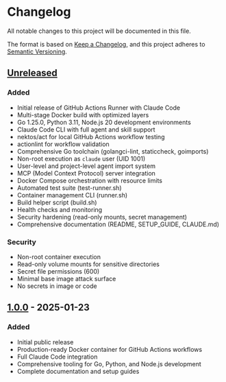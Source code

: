# Changelog

All notable changes to this project will be documented in this file.

The format is based on [Keep a Changelog](https://keepachangelog.com/en/1.0.0/),
and this project adheres to [Semantic Versioning](https://semver.org/spec/v2.0.0.html).

## [Unreleased]

### Added
- Initial release of GitHub Actions Runner with Claude Code
- Multi-stage Docker build with optimized layers
- Go 1.25.0, Python 3.11, Node.js 20 development environments
- Claude Code CLI with full agent and skill support
- nektos/act for local GitHub Actions workflow testing
- actionlint for workflow validation
- Comprehensive Go toolchain (golangci-lint, staticcheck, goimports)
- Non-root execution as `claude` user (UID 1001)
- User-level and project-level agent import system
- MCP (Model Context Protocol) server integration
- Docker Compose orchestration with resource limits
- Automated test suite (test-runner.sh)
- Container management CLI (runner.sh)
- Build helper script (build.sh)
- Health checks and monitoring
- Security hardening (read-only mounts, secret management)
- Comprehensive documentation (README, SETUP_GUIDE, CLAUDE.md)

### Security
- Non-root container execution
- Read-only volume mounts for sensitive directories
- Secret file permissions (600)
- Minimal base image attack surface
- No secrets in image or code

## [1.0.0] - 2025-01-23

### Added
- Initial public release
- Production-ready Docker container for GitHub Actions workflows
- Full Claude Code integration
- Comprehensive tooling for Go, Python, and Node.js development
- Complete documentation and setup guides

[Unreleased]: https://github.com/axyzlabs/runner/compare/v1.0.0...HEAD
[1.0.0]: https://github.com/axyzlabs/runner/releases/tag/v1.0.0
